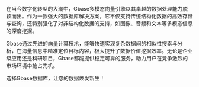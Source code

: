 在当今数字化转型的大潮中，Gbase多模态向量引擎以其卓越的数据处理能力脱颖而出。作为一款强大的数据库解决方案，它不仅支持传统结构化数据的高效存储与查询，还特别强化了对非结构化数据的支持，如图像、音频和文本等多模态信息的深度挖掘。

Gbase通过先进的向量计算技术，能够快速实现复杂数据间的相似性搜索与分析，在海量信息中精准定位目标内容，极大提升了数据价值挖掘效率。无论是企业级应用还是科研项目，Gbase都能提供稳定可靠的服务，助力用户在竞争激烈的市场环境中抢占先机。

选择Gbase数据库，让您的数据焕发新生！